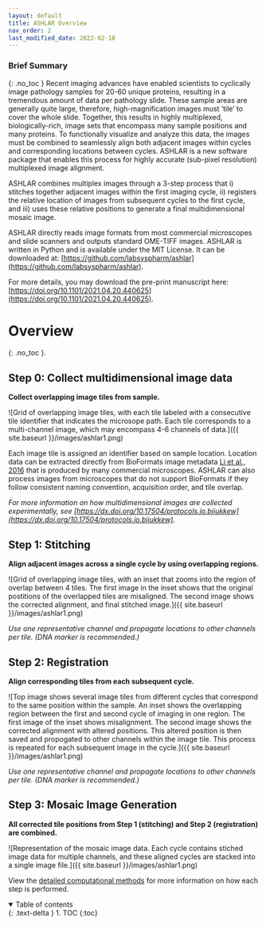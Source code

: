 ```yaml
---
layout: default
title: ASHLAR Overview
nav_order: 2
last_modified_date: 2022-02-18
---
```


### Brief Summary
{: .no_toc }
Recent imaging advances have enabled scientists to cyclically image pathology samples for 20-60 unique proteins, resulting in a tremendous amount of data per pathology slide. These sample areas are generally quite large, therefore, high-magnification images must ‘tile’ to cover the whole slide. Together, this results in highly multiplexed, biologically-rich, image sets that encompass many sample positions and many proteins. To functionally visualize and analyze this data, the images must be combined to seamlessly align both adjacent images within cycles and corresponding locations between cycles. ASHLAR is a new software package that enables this process for highly accurate (sub-pixel resolution) multiplexed image alignment. 

ASHLAR combines multiplex images through a 3-step process that i) stitches together adjacent images within the first imaging cycle, ii) registers the relative location of images from subsequent cycles to the first cycle, and iii) uses these relative positions to generate a final multidimensional mosaic image. 

ASHLAR directly reads image formats from most commercial microscopes and slide scanners and outputs standard OME-TIFF images. ASHLAR is written in Python and is available under the MIT License. It can be downloaded at: [https://github.com/labsyspharm/ashlar](https://github.com/labsyspharm/ashlar).

For more details, you may download the pre-print manuscript here: [https://doi.org/10.1101/2021.04.20.440625](https://doi.org/10.1101/2021.04.20.440625).


# Overview
{: .no_toc }. 
## Step 0: Collect multidimensional image data   
**Collect overlapping image tiles from sample.**

![Grid of overlapping image tiles, with each tile labeled with a consecutive tile identifier that indicates the microsope path. Each tile corresponds to a multi-channel image, which may encompass 4-6 channels of data.]({{ site.baseurl }}/images/ashlar1.png)

Each image tile is assigned an identifier based on sample location. Location data can be extracted directly from BioFormats image metadata [Li et al., 2016](https://doi.org/10.1016/j.ymeth.2015.10.006) that is produced by many commercial microscopes. ASHLAR can also process images from microscopes that do not support BioFormats if they follow consistent naming convention, acquisition order, and tile overlap.

*For more information on how multidimensional images are collected experimentally, see [https://dx.doi.org/10.17504/protocols.io.bjiukkew](https://dx.doi.org/10.17504/protocols.io.bjiukkew).*

## Step 1: Stitching
**Align adjacent images across a single cycle by using overlapping regions.**

![Grid of overlapping image tiles, with an inset that zooms into the region of overlap between 4 tiles. The first image in the inset shows that the original postitions of the overlapped tiles are misaligned. The second image shows the corrected alignment, and final stitched image.]({{ site.baseurl }}/images/ashlar1.png)


*Use one representative channel and propagate locations to other channels per tile. (DNA marker is recommended.)* 


## Step 2: Registration
**Align corresponding tiles from each subsequent cycle.**

![Top image shows several image tiles from different cycles that correspond to the same position within the sample. An inset shows the overlapping region between the first and second cycle of imaging in one region. The first image of the inset shows misalignment. The second image shows the corrected alignment with altered positions. This altered position is then saved and propogated to other channels within the image tile. This process is repeated for each subsequent image in the cycle.]({{ site.baseurl }}/images/ashlar1.png)


*Use one representative channel and propagate locations to other channels per tile. (DNA marker is recommended.)* 

## Step 3: Mosaic Image Generation
**All corrected tile positions from Step 1 (stitching) and Step 2 (registration) are combined.**

![Representation of the mosaic image data. Each cycle contains stiched image data for multiple channels, and these aligned cycles are stacked into a single image file.]({{ site.baseurl }}/images/ashlar1.png)

View the [detailed computational methods](./DetCompMethods.md) for more information on how each step is performed.

<details open markdown="block">
  <summary>
    Table of contents
  </summary>
  {: .text-delta }
1. TOC
{:toc}
</details>
